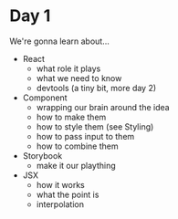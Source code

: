 # Day 1

We're gonna learn about...

- React
  - what role it plays
  - what we need to know
  - devtools (a tiny bit, more day 2)
- Component
  - wrapping our brain around the idea
  - how to make them
  - how to style them (see Styling)
  - how to pass input to them
  - how to combine them
- Storybook
  - make it our plaything
- JSX
  - how it works
  - what the point is
  - interpolation
